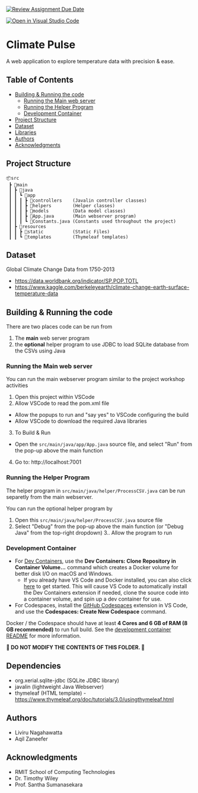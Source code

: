 [![Review Assignment Due Date](https://classroom.github.com/assets/deadline-readme-button-24ddc0f5d75046c5622901739e7c5dd533143b0c8e959d652212380cedb1ea36.svg)](https://classroom.github.com/a/1aNX3-7e)

[![Open in Visual Studio Code](https://classroom.github.com/assets/open-in-vscode-718a45dd9cf7e7f842a935f5ebbe5719a5e09af4491e668f4dbf3b35d5cca122.svg)](https://classroom.github.com/online_ide?assignment_repo_id=11160238&assignment_repo_type=AssignmentRepo)

# Climate Pulse

A web application to explore temperature data with precision & ease.

## Table of Contents
- [Building & Running the code](#building--running-the-code)
  - [Running the Main web server](#running-the-main-web-server)
  - [Running the Helper Program](#running-the-helper-program)
  - [Development Container](#development-container)
- [Project Structure](#project-structure)
- [Dataset](#dataset)
- [Libraries](#libraries)
- [Authors](#authors)
- [Acknowledgments](#acknowledgments)

## Project Structure

```
📦src
 ┣ 📂main
 ┃ ┣ 📂java
 ┃ ┃ ┗ 📂app
 ┃ ┃ ┃ ┣ 📂controllers    (Javalin controller classes)
 ┃ ┃ ┃ ┣ 📂helpers        (Helper classes)
 ┃ ┃ ┃ ┣ 📂models         (Data model classes)
 ┃ ┃ ┃ ┣ 📜App.java       (Main webserver program)
 ┃ ┃ ┃ ┗ 📜Constants.java (Constants used throughout the project)
 ┃ ┣ 📂resources
 ┃ ┃ ┣ 📂static           (Static Files)
 ┃ ┃ ┗ 📂templates        (Thymeleaf templates)
 ```

## Dataset

Global Climate Change Data from 1750-2013

* https://data.worldbank.org/indicator/SP.POP.TOTL
* https://www.kaggle.com/berkeleyearth/climate-change-earth-surface-temperature-data

## Building & Running the code
There are two places code can be run from
1. The **main** web server program
2. the **optional** helper program to use JDBC to load SQLite database from the CSVs using Java

### Running the Main web server
You can run the main webserver program similar to the project workshop activities
1. Open this project within VSCode
2. Allow VSCode to read the pom.xml file
 - Allow the popups to run and "say yes" to VSCode configuring the build
 - Allow VSCode to download the required Java libraries
3. To Build & Run
 - Open the ``src/main/java/app/App.java`` source file, and select "Run" from the pop-up above the main function
4. Go to: http://localhost:7001

### Running the Helper Program
The helper program in ``src/main/java/helper/ProcessCSV.java`` can be run separetly from the main webserver. 

You can run the optional helper program by
1. Open this ``src/main/java/helper/ProcessCSV.java`` source file
2. Select "Debug" from the pop-up above the main function (or "Debug Java" from the top-right dropdown)
3.. Allow the program to run

### Development Container
- For [Dev Containers](https://aka.ms/vscode-remote/download/containers), use the **Dev Containers: Clone Repository in Container Volume...** command which creates a Docker volume for better disk I/O on macOS and Windows.
     - If you already have VS Code and Docker installed, you can also click [here](https://vscode.dev/redirect?url=vscode://ms-vscode-remote.remote-containers/cloneInVolume?url=https://github.com/microsoft/vscode) to get started. This will cause VS Code to automatically install the Dev Containers extension if needed, clone the source code into a container volume, and spin up a dev container for use.
- For Codespaces, install the [GitHub Codespaces](https://marketplace.visualstudio.com/items?itemName=GitHub.codespaces) extension in VS Code, and use the **Codespaces: Create New Codespace** command.

Docker / the Codespace should have at least **4 Cores and 6 GB of RAM (8 GB recommended)** to run full build. See the [development container README](.devcontainer/README.md) for more information.

**🚨 DO NOT MODIFY THE CONTENTS OF THIS FOLDER. 🚨**


## Dependencies
* org.xerial.sqlite-jdbc (SQLite JDBC library)
* javalin (lightweight Java Webserver)
* thymeleaf (HTML template) - https://www.thymeleaf.org/doc/tutorials/3.0/usingthymeleaf.html

## Authors
* Liviru Nagahawatta
* Aqil Zaneefer

## Acknowledgments
* RMIT School of Computing Technologies
* Dr. Timothy Wiley
* Prof. Santha Sumanasekara
